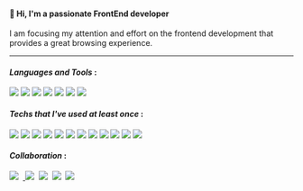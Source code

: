 #### 🌟  Hi, I'm a passionate FrontEnd developer
I am focusing my attention and effort on the frontend development that provides a great browsing experience.

* * *

#### _Languages and Tools_ :
<img src="https://img.shields.io/badge/-JavaScript-000000??style=for-the-badge&logo=javascript"/>&nbsp;<img src="https://img.shields.io/badge/-HTML-000000??style=for-the-badge&logo=html5"/>&nbsp;<img src="https://img.shields.io/badge/-CSS-000000??style=for-the-badge&logo=css3"/>&nbsp;<img src="https://img.shields.io/badge/-TypeScript-000000??style=for-the-badge&logo=typescript"/>&nbsp;<img src="https://img.shields.io/badge/-React.js-000000??style=for-the-badge&logo=React"/>&nbsp;<img src="https://img.shields.io/badge/-Next.js-000000??style=for-the-badge&logo=Next.js"/>&nbsp;<img src="https://img.shields.io/badge/-SCSS-000000??style=for-the-badge&logo=sass"/>

#### _Techs that I've used at least once_ :
<img src="https://img.shields.io/badge/--000000??style=for-the-badge&logo=node.js"/>&nbsp;<img src="https://img.shields.io/badge/--000000??style=for-the-badge&logo=express"/>&nbsp;<img src="https://img.shields.io/badge/--000000??style=for-the-badge&logo=Firebase"/>&nbsp;<img src="https://img.shields.io/badge/--000000??style=for-the-badge&logo=java"/>&nbsp;<img src="https://img.shields.io/badge/--000000??style=for-the-badge&logo=Python"/>&nbsp;<img src="https://img.shields.io/badge/--000000??style=for-the-badge&logo=Go"/>&nbsp;<img src="https://img.shields.io/badge/--000000??style=for-the-badge&logo=C"/>&nbsp;<img src="https://img.shields.io/badge/--000000??style=for-the-badge&logo=ElasticSearch"/>
<img src="https://img.shields.io/badge/--000000??style=for-the-badge&logo=MySql"/>&nbsp;<img src="https://img.shields.io/badge/--000000??style=for-the-badge&logo=Figma"/>&nbsp;<img src="https://img.shields.io/badge/--000000??style=for-the-badge&logo=Bootstrap"/>&nbsp;<img src="https://img.shields.io/badge/--000000??style=for-the-badge&logo=visualstudiocode&logoColor=007ACC"/>

#### _Collaboration_ :
<a target="_blank" rel="noopener noreferrer" href="https://notion.com?utm_source=google&utm_medium=cpc&utm_campaign=sa_pc_mo&utm_content=210225_0_0&gclid=CjwKCAjwq9mLBhB2EiwAuYdMtQvDJ6jB0Ae7Ln0uDaC8X5JInbB9_PGXivsmUo2uBphoptuFULfJoRoC72AQAvD_BwE"><img src="https://img.shields.io/badge/-Notion-353336??style=for-the-badge&logo=Notion"/></a>
&nbsp;<a target="_blank" rel="noopener noreferrer" href="https://camo.githubusercontent.com/cfc17d9cf2b3e58449834180940799c3d48a12715496b8d593d71510e8440be5/68747470733a2f2f696d672e736869656c64732e696f2f62616467652f536c61636b2d3441313534423f7374796c653d666c61742d737175617265266c6f676f3d536c61636b266c6f676f436f6c6f723d626c61636b">
<img src="https://camo.githubusercontent.com/cfc17d9cf2b3e58449834180940799c3d48a12715496b8d593d71510e8440be5/68747470733a2f2f696d672e736869656c64732e696f2f62616467652f536c61636b2d3441313534423f7374796c653d666c61742d737175617265266c6f676f3d536c61636b266c6f676f436f6c6f723d626c61636b" /></a>
&nbsp;<a target="_blank" rel="noopener noreferrer" href="https://github.com?utm_source=google&utm_medium=cpc&utm_campaign=sa_pc_mo&utm_content=210225_0_0&gclid=CjwKCAjwq9mLBhB2EiwAuYdMtQvDJ6jB0Ae7Ln0uDaC8X5JInbB9_PGXivsmUo2uBphoptuFULfJoRoC72AQAvD_BwE"><img src="https://img.shields.io/badge/-GitHub-000??style=for-the-badge&logo=github"/></a>
&nbsp;<a target="_blank" rel="noopener noreferrer" href="https://github.com?utm_source=google&utm_medium=cpc&utm_campaign=sa_pc_mo&utm_content=210225_0_0&gclid=CjwKCAjwq9mLBhB2EiwAuYdMtQvDJ6jB0Ae7Ln0uDaC8X5JInbB9_PGXivsmUo2uBphoptuFULfJoRoC72AQAvD_BwE"><img src="https://img.shields.io/badge/-Bitbucket-2661ed??style=for-the-badge&logo=bitbucket"/></a>
&nbsp;<a target="_blank" rel="noopener noreferrer" href="https://flow.team/index.act?utm_source=google&utm_medium=cpc&utm_campaign=sa_pc_mo&utm_content=210225_0_0&gclid=CjwKCAjwq9mLBhB2EiwAuYdMtQvDJ6jB0Ae7Ln0uDaC8X5JInbB9_PGXivsmUo2uBphoptuFULfJoRoC72AQAvD_BwE"><img src="https://img.shields.io/badge/-Flow-6555b6??style=for-the-badge&logo=flower"/></a>


<!--
**BonhaengLee/BonhaengLee** is a ✨ _special_ ✨ repository because its `README.md` (this file) appears on your GitHub profile.

Here are some ideas to get you started:

- 🔭 I’m currently working on ...
- 🌱 I’m currently learning ...
- 👯 I’m looking to collaborate on ...
- 🤔 I’m looking for help with ...
- 💬 Ask me about ...
- 📫 How to reach me: ...
- 😄 Pronouns: ...
- ⚡ Fun fact: ...
-->
